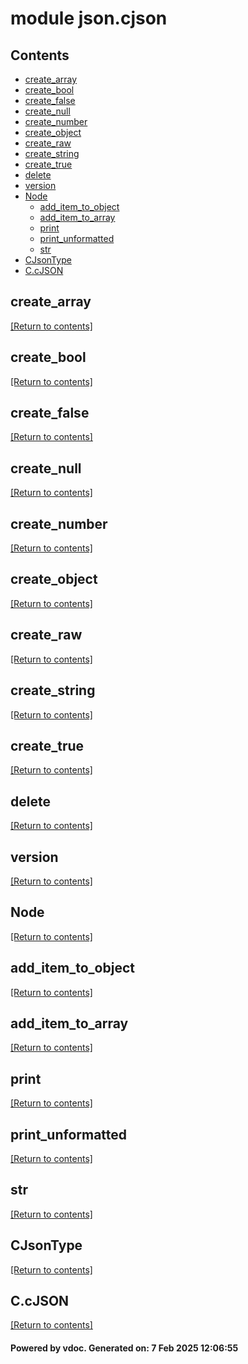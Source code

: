 # module json.cjson


## Contents
- [create_array](#create_array)
- [create_bool](#create_bool)
- [create_false](#create_false)
- [create_null](#create_null)
- [create_number](#create_number)
- [create_object](#create_object)
- [create_raw](#create_raw)
- [create_string](#create_string)
- [create_true](#create_true)
- [delete](#delete)
- [version](#version)
- [Node](#Node)
  - [add_item_to_object](#add_item_to_object)
  - [add_item_to_array](#add_item_to_array)
  - [print](#print)
  - [print_unformatted](#print_unformatted)
  - [str](#str)
- [CJsonType](#CJsonType)
- [C.cJSON](#C.cJSON)

## create_array
[[Return to contents]](#Contents)

## create_bool
[[Return to contents]](#Contents)

## create_false
[[Return to contents]](#Contents)

## create_null
[[Return to contents]](#Contents)

## create_number
[[Return to contents]](#Contents)

## create_object
[[Return to contents]](#Contents)

## create_raw
[[Return to contents]](#Contents)

## create_string
[[Return to contents]](#Contents)

## create_true
[[Return to contents]](#Contents)

## delete
[[Return to contents]](#Contents)

## version
[[Return to contents]](#Contents)

## Node
[[Return to contents]](#Contents)

## add_item_to_object
[[Return to contents]](#Contents)

## add_item_to_array
[[Return to contents]](#Contents)

## print
[[Return to contents]](#Contents)

## print_unformatted
[[Return to contents]](#Contents)

## str
[[Return to contents]](#Contents)

## CJsonType
[[Return to contents]](#Contents)

## C.cJSON
[[Return to contents]](#Contents)

#### Powered by vdoc. Generated on: 7 Feb 2025 12:06:55
